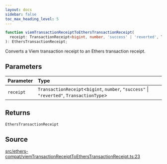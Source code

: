 ```yaml
---
layout: docs
sidebar: false
toc_max_heading_level: 5
---
```


```ts
function viemTransactionReceiptToEthersTransactionReceipt(
  receipt: TransactionReceipt<bigint, number, 'success' | 'reverted', TransactionType>,
): EthersTransactionReceipt;
```

Converts a Viem transaction receipt to an Ethers transaction receipt.

## Parameters

| Parameter | Type                                                                                       |
| :-------- | :----------------------------------------------------------------------------------------- |
| `receipt` | `TransactionReceipt`\<`bigint`, `number`, `"success"` \| `"reverted"`, `TransactionType`\> |

## Returns

`EthersTransactionReceipt`

## Source

[src/ethers-compat/viemTransactionReceiptToEthersTransactionReceipt.ts:23](https://github.com/OffchainLabs/arbitrum-orbit-sdk/blob/cfcbd32d6879cf7817a33b24f062a0fd879ea257/src/ethers-compat/viemTransactionReceiptToEthersTransactionReceipt.ts#L23)
